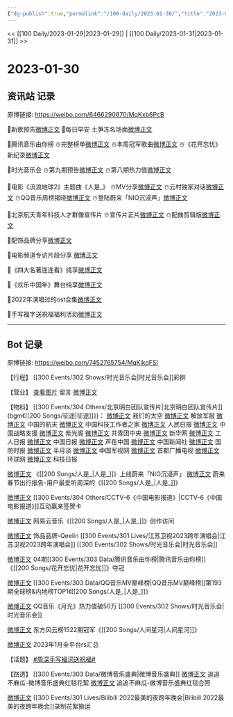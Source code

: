 ```yaml
---
{"dg-publish":true,"permalink":"/100-daily/2023-01-30/","title":"2023-01-30"}
---
```



<< [[100 Daily/2023-01-29\|2023-01-29]] | [[100 Daily/2023-01-31\|2023-01-31]] >>

# 2023-01-30

## 资讯站 记录

原博链接: https://weibo.com/6466290670/MqKxb6PcB

🌟新歌预告[微博正文](https://m.weibo.cn/6466290670/4863649972227455)
🌟每日早安
土笋冻名场面[微博正文](https://m.weibo.cn/6466290670/4863520292733328)

🌟腾讯音乐由你榜
☃️完整榜单[微博正文](https://m.weibo.cn/6466290670/4863583928719080)
☃️本周冠军歌曲[微博正文](https://m.weibo.cn/6466290670/4863591201112483)
☃️《花开忘忧》新纪录[微博正文](https://m.weibo.cn/6466290670/4863590912230949)

🌟时光音乐会
☃️第九期预告[微博正文](https://m.weibo.cn/6466290670/4863746663253822)
☃️第八期热力值[微博正文](https://m.weibo.cn/6466290670/4863646976447501)

🌟电影《流浪地球2》主题曲《人是_》
☃️MV分享[微博正文](https://m.weibo.cn/6466290670/4863670171992894)
☃️云村独家对话[微博正文](https://m.weibo.cn/6466290670/4863647958697398)
☃️QQ音乐周榜揭晓[微博正文](https://m.weibo.cn/6466290670/4863647581740851)
☃️登陆蔚来「NIO沉浸声」[微博正文](https://m.weibo.cn/6466290670/4863585300517293)

🌟北京航天青年科技人才群像宣传片
☃️宣传片正片[微博正文](https://m.weibo.cn/6466290670/4863590014653003)
☃️配曲剪辑版[微博正文](https://m.weibo.cn/6466290670/4863706909380138)

🌟配饰品牌分享[微博正文](https://m.weibo.cn/6466290670/4863646365124642)

🌟电影频道专访片段分享 [微博正文](https://m.weibo.cn/6466290670/4863573605487585)

🌟《四大名著连连看》纯享[微博正文](https://m.weibo.cn/6466290670/4863574394798779)

🌟《欢乐中国年》舞台纯享[微博正文](https://m.weibo.cn/6466290670/4863575212168134)

🌟2022年演唱过的ost合集[微博正文](https://m.weibo.cn/6466290670/4863584620251484)

🌟手写福字送祝福福利活动[微博正文](https://m.weibo.cn/6466290670/4863706070258636)

---
## Bot 记录

原博链接: https://weibo.com/7452765754/MqKlkqFSI

【行程】
[[300 Events/302 Shows/时光音乐会\|时光音乐会]]彩排

【营业】
[查看图片](https://wx1.sinaimg.cn/large/0088n2Pggy1ham2pq374mj30u00wpgtu.jpg) 留言 [微博正文](https://m.weibo.cn/6528178851/4863552160009620)

【物料】
[[300 Events/304 Others/北京明白团队宣传片\|北京明白团队宣传片]](bgm《[[200 Songs/征途\|征途]]》)：
[微博正文](https://m.weibo.cn/6528178851/4863552160009620) 我们的太空
[微博正文](https://m.weibo.cn/2280198017/4863602252847191) 解放军报
[微博正文](https://m.weibo.cn/7793018687/4863607819736018) 中国的航天
[微博正文](https://m.weibo.cn/6243817726/4863579851853172) 中国科技工作者之家
[微博正文](https://m.weibo.cn/2803301701/4863608645484977) 人民日报
[微博正文](https://m.weibo.cn/7774089243/4863628668570587) 中国战略支援
[微博正文](https://m.weibo.cn/5467852665/4863624533511300) 紫光阁
[微博正文](https://m.weibo.cn/3937348351/4863660507533112) 共青团中央
[微博正文](https://m.weibo.cn/2810373291/4863553179222806) 新华网
[微博正文](https://m.weibo.cn/3840768703/4863617452742660) 工人日报
[微博正文](https://m.weibo.cn/1663072851/4863633202614024) 中国日报
[微博正文](https://m.weibo.cn/6481264376/4863552236553560) 声在中国
[微博正文](https://m.weibo.cn/3604378011/4863576734700485) 中国新闻社
[微博正文](https://m.weibo.cn/2184024913/4863631977874228) 国防时报
[微博正文](https://m.weibo.cn/2318265821/4863657034387228) 半月谈
[微博正文](https://m.weibo.cn/5461853682/4863614319855837) 中国军视网
[微博正文](https://m.weibo.cn/2611712073/4863641046485097) 首都广播电视
[微博正文](https://m.weibo.cn/1686546714/4863621304423878) 环球网
[微博正文](https://m.weibo.cn/3515639462/4863626302985408) 科技日报

[微博正文](https://m.weibo.cn/5675889356/4862182363499449) 《[[200 Songs/人是_\|人是_]]》上线蔚来「NIO沉浸声」
[微博正文](https://m.weibo.cn/5675889356/4863708129662785) 蔚来春节出行报告-用户最爱听周深的《[[200 Songs/人是_\|人是_]]》

[微博正文](https://m.weibo.cn/1261788454/4863698211182144) [[300 Events/304 Others/CCTV-6《中国电影报道》\|CCTV-6《中国电影报道》]]互动赢亲签贺卡

[微博正文](https://m.weibo.cn/1721030997/4863609798396443) 网易云音乐《[[200 Songs/人是_\|人是_]]》创作访问

[微博正文](https://m.weibo.cn/2911940961/4863636021186739) 饰品品牌-Qeelin [[300 Events/301 Lives/江苏卫视2023跨年演唱会\|江苏卫视2023跨年演唱会]] [[300 Events/302 Shows/时光音乐会\|时光音乐会]]

[微博正文](https://m.weibo.cn/6733257358/4863572435536782) 04期[[300 Events/303 Data/腾讯音乐由你榜\|腾讯音乐由你榜]]《[[200 Songs/花开忘忧\|花开忘忧]]》夺冠

[微博正文](https://m.weibo.cn/2169129705/4863621123802288) [[300 Events/303 Data/QQ音乐MV巅峰榜\|QQ音乐MV巅峰榜]]第193期全球榜&内地榜TOP1《[[200 Songs/人是_\|人是_]]》

[微博正文](https://m.weibo.cn/2169129705/4863642011699347) QQ音乐《月光》热力值破50万 [[300 Events/302 Shows/时光音乐会\|时光音乐会]]

[微博正文](https://m.weibo.cn/7779932378/4863602413011672) 东方风云榜1522期冠军《[[200 Songs/人间星河\|人间星河]]》

[微博正文](https://m.weibo.cn/3123996041/4863647124032661) 2023年1月全平台rs汇总

【话题】
[#周深手写福词送祝福#](https://s.weibo.com/weibo?q=%23%E5%91%A8%E6%B7%B1%E6%89%8B%E5%86%99%E7%A6%8F%E8%AF%8D%E9%80%81%E7%A5%9D%E7%A6%8F%23)

【路透】
[[300 Events/303 Data/微博音乐盛典\|微博音乐盛典]]
[微博正文](https://m.weibo.cn/5657474252/4863693797723643) 追追不麻瓜-微博音乐盛典红毯花絮
[微博正文](https://m.weibo.cn/5657474252/4863718179473268) 追追不麻瓜-微博音乐盛典红毯合照

[微博正文](https://m.weibo.cn/7495641082/4863688971128131) [[300 Events/301 Lives/Bilibili 2022最美的夜跨年晚会\|Bilibili 2022最美的夜跨年晚会]]录制花絮搬运
